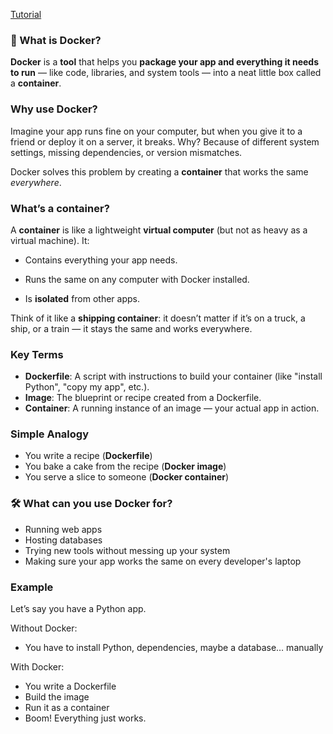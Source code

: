 
[Tutorial](https://youtu.be/DQdB7wFEygo?si=P0f5s1whhHkltNmn)

### 🚢 What is Docker?

**Docker** is a **tool** that helps you **package your app and everything it needs to run** — like code, libraries, and system tools — into a neat little box called a **container**.

### Why use Docker?

Imagine your app runs fine on your computer, but when you give it to a friend or deploy it on a server, it breaks. Why? Because of different system settings, missing dependencies, or version mismatches.

Docker solves this problem by creating a **container** that works the same _everywhere_.

### What’s a container?

A **container** is like a lightweight **virtual computer** (but not as heavy as a virtual machine). It:

- Contains everything your app needs.
    
- Runs the same on any computer with Docker installed.
    
- Is **isolated** from other apps.
    

Think of it like a **shipping container**: it doesn’t matter if it’s on a truck, a ship, or a train — it stays the same and works everywhere.

###  Key Terms

- **Dockerfile**: A script with instructions to build your container (like "install Python", "copy my app", etc.).
- **Image**: The blueprint or recipe created from a Dockerfile.
- **Container**: A running instance of an image — your actual app in action.

### Simple Analogy

- You write a recipe (**Dockerfile**)
- You bake a cake from the recipe (**Docker image**)
- You serve a slice to someone (**Docker container**)

### 🛠️ What can you use Docker for?

- Running web apps
- Hosting databases
- Trying new tools without messing up your system
- Making sure your app works the same on every developer's laptop

### Example

Let’s say you have a Python app.

Without Docker:

- You have to install Python, dependencies, maybe a database… manually

With Docker:

- You write a Dockerfile
- Build the image
- Run it as a container
- Boom! Everything just works.